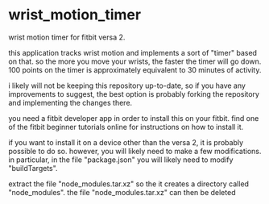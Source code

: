 # wrist_motion_timer
wrist motion timer for fitbit versa 2.

this application tracks wrist motion and implements a sort of "timer" based on that. so the more you move your wrists, the faster the timer will go down. 100 points on the timer is approximately equivalent to 30 minutes of activity.

i likely will not be keeping this repository up-to-date, so if you have any improvements to suggest, the best option is probably forking the repository and implementing the changes there.

you need a fitbit developer app in order to install this on your fitbit. find one of the fitbit beginner tutorials online for instructions on how to install it.

if you want to install it on a device other than the versa 2, it is probably possible to do so. however, you will likely need to make a few modifications. in particular, in the file "package.json" you will likely need to modify "buildTargets".

extract the file "node_modules.tar.xz" so the it creates a directory called "node_modules". the file "node_modules.tar.xz" can then be deleted
